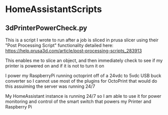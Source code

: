 # HomeAssistantScripts

## 3dPrinterPowerCheck.py

This is a script I wrote to run after a job is sliced in prusa slicer using their "Post Processing Script" functionality detailed here:
https://help.prusa3d.com/article/post-processing-scripts_283913

This enables me to slice an object, and then immediately check to see if my printer is powered on and if it is not to turn it on

I power my RaspberryPi running octoprint off of a 24vdc to 5vdc USB buck converter so I cannot use most of the plugins for OctoPrint that would do this assuiming the server was running 24/7

My HomeAssistant instance is running 24/7 so I am able to use it for power monitoring and control of the smart switch that powers my Printer and Raspberry Pi
